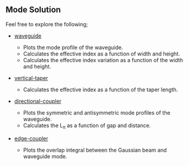 ## Mode Solution

Feel free to explore the following;

- [waveguide](waveguide)
  
  - Plots the mode profile of the waveguide.
  - Calculates the effective index as a function of width and height.
  - Calculates the effective index variation as a function of the width and height.

- [vertical-taper](vertical-taper)
  
  - Calculates the effective index as a function of the taper length.

- [directional-coupler](directional-coupler)
  
  - Plots the symmetric and antisymmetric mode profiles of the waveguide.
  - Calculates the L<sub>π</sub> as a function of gap and distance.
- [edge-coupler](edge-coupler)
  - Plots the overlap integral between the Gaussian beam and waveguide mode.
